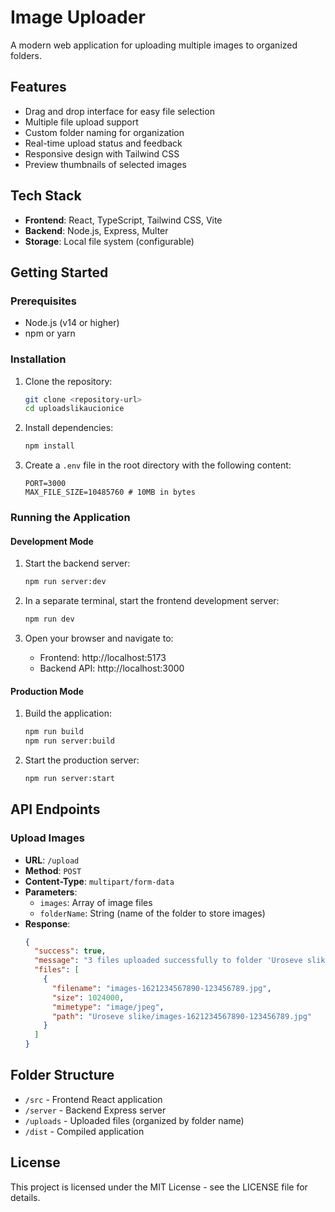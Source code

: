 # Image Uploader

A modern web application for uploading multiple images to organized folders.

## Features

- Drag and drop interface for easy file selection
- Multiple file upload support
- Custom folder naming for organization
- Real-time upload status and feedback
- Responsive design with Tailwind CSS
- Preview thumbnails of selected images

## Tech Stack

- **Frontend**: React, TypeScript, Tailwind CSS, Vite
- **Backend**: Node.js, Express, Multer
- **Storage**: Local file system (configurable)

## Getting Started

### Prerequisites

- Node.js (v14 or higher)
- npm or yarn

### Installation

1. Clone the repository:
   ```bash
   git clone <repository-url>
   cd uploadslikaucionice
   ```

2. Install dependencies:
   ```bash
   npm install
   ```

3. Create a `.env` file in the root directory with the following content:
   ```
   PORT=3000
   MAX_FILE_SIZE=10485760 # 10MB in bytes
   ```

### Running the Application

#### Development Mode

1. Start the backend server:
   ```bash
   npm run server:dev
   ```

2. In a separate terminal, start the frontend development server:
   ```bash
   npm run dev
   ```

3. Open your browser and navigate to:
   - Frontend: http://localhost:5173
   - Backend API: http://localhost:3000

#### Production Mode

1. Build the application:
   ```bash
   npm run build
   npm run server:build
   ```

2. Start the production server:
   ```bash
   npm run server:start
   ```

## API Endpoints

### Upload Images

- **URL**: `/upload`
- **Method**: `POST`
- **Content-Type**: `multipart/form-data`
- **Parameters**:
  - `images`: Array of image files
  - `folderName`: String (name of the folder to store images)
- **Response**:
  ```json
  {
    "success": true,
    "message": "3 files uploaded successfully to folder 'Uroseve slike'",
    "files": [
      {
        "filename": "images-1621234567890-123456789.jpg",
        "size": 1024000,
        "mimetype": "image/jpeg",
        "path": "Uroseve slike/images-1621234567890-123456789.jpg"
      }
    ]
  }
  ```

## Folder Structure

- `/src` - Frontend React application
- `/server` - Backend Express server
- `/uploads` - Uploaded files (organized by folder name)
- `/dist` - Compiled application

## License

This project is licensed under the MIT License - see the LICENSE file for details.
